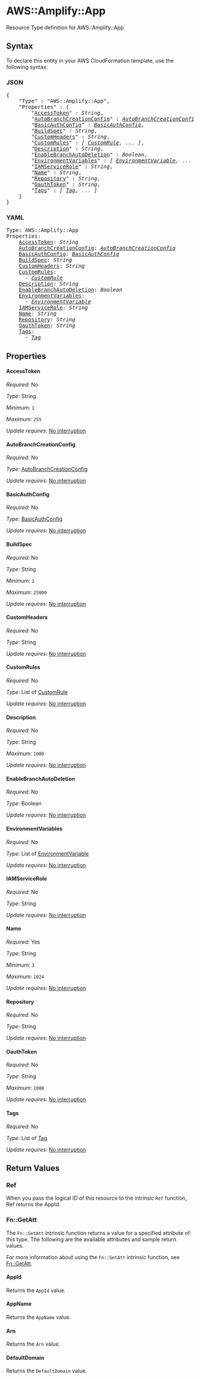 # AWS::Amplify::App

Resource Type definition for AWS::Amplify::App

## Syntax

To declare this entity in your AWS CloudFormation template, use the following syntax:

### JSON

<pre>
{
    "Type" : "AWS::Amplify::App",
    "Properties" : {
        "<a href="#accesstoken" title="AccessToken">AccessToken</a>" : <i>String</i>,
        "<a href="#autobranchcreationconfig" title="AutoBranchCreationConfig">AutoBranchCreationConfig</a>" : <i><a href="autobranchcreationconfig.md">AutoBranchCreationConfig</a></i>,
        "<a href="#basicauthconfig" title="BasicAuthConfig">BasicAuthConfig</a>" : <i><a href="basicauthconfig.md">BasicAuthConfig</a></i>,
        "<a href="#buildspec" title="BuildSpec">BuildSpec</a>" : <i>String</i>,
        "<a href="#customheaders" title="CustomHeaders">CustomHeaders</a>" : <i>String</i>,
        "<a href="#customrules" title="CustomRules">CustomRules</a>" : <i>[ <a href="customrule.md">CustomRule</a>, ... ]</i>,
        "<a href="#description" title="Description">Description</a>" : <i>String</i>,
        "<a href="#enablebranchautodeletion" title="EnableBranchAutoDeletion">EnableBranchAutoDeletion</a>" : <i>Boolean</i>,
        "<a href="#environmentvariables" title="EnvironmentVariables">EnvironmentVariables</a>" : <i>[ <a href="environmentvariable.md">EnvironmentVariable</a>, ... ]</i>,
        "<a href="#iamservicerole" title="IAMServiceRole">IAMServiceRole</a>" : <i>String</i>,
        "<a href="#name" title="Name">Name</a>" : <i>String</i>,
        "<a href="#repository" title="Repository">Repository</a>" : <i>String</i>,
        "<a href="#oauthtoken" title="OauthToken">OauthToken</a>" : <i>String</i>,
        "<a href="#tags" title="Tags">Tags</a>" : <i>[ <a href="tag.md">Tag</a>, ... ]</i>
    }
}
</pre>

### YAML

<pre>
Type: AWS::Amplify::App
Properties:
    <a href="#accesstoken" title="AccessToken">AccessToken</a>: <i>String</i>
    <a href="#autobranchcreationconfig" title="AutoBranchCreationConfig">AutoBranchCreationConfig</a>: <i><a href="autobranchcreationconfig.md">AutoBranchCreationConfig</a></i>
    <a href="#basicauthconfig" title="BasicAuthConfig">BasicAuthConfig</a>: <i><a href="basicauthconfig.md">BasicAuthConfig</a></i>
    <a href="#buildspec" title="BuildSpec">BuildSpec</a>: <i>String</i>
    <a href="#customheaders" title="CustomHeaders">CustomHeaders</a>: <i>String</i>
    <a href="#customrules" title="CustomRules">CustomRules</a>: <i>
      - <a href="customrule.md">CustomRule</a></i>
    <a href="#description" title="Description">Description</a>: <i>String</i>
    <a href="#enablebranchautodeletion" title="EnableBranchAutoDeletion">EnableBranchAutoDeletion</a>: <i>Boolean</i>
    <a href="#environmentvariables" title="EnvironmentVariables">EnvironmentVariables</a>: <i>
      - <a href="environmentvariable.md">EnvironmentVariable</a></i>
    <a href="#iamservicerole" title="IAMServiceRole">IAMServiceRole</a>: <i>String</i>
    <a href="#name" title="Name">Name</a>: <i>String</i>
    <a href="#repository" title="Repository">Repository</a>: <i>String</i>
    <a href="#oauthtoken" title="OauthToken">OauthToken</a>: <i>String</i>
    <a href="#tags" title="Tags">Tags</a>: <i>
      - <a href="tag.md">Tag</a></i>
</pre>

## Properties

#### AccessToken

_Required_: No

_Type_: String

_Minimum_: <code>1</code>

_Maximum_: <code>255</code>

_Update requires_: [No interruption](https://docs.aws.amazon.com/AWSCloudFormation/latest/UserGuide/using-cfn-updating-stacks-update-behaviors.html#update-no-interrupt)

#### AutoBranchCreationConfig

_Required_: No

_Type_: <a href="autobranchcreationconfig.md">AutoBranchCreationConfig</a>

_Update requires_: [No interruption](https://docs.aws.amazon.com/AWSCloudFormation/latest/UserGuide/using-cfn-updating-stacks-update-behaviors.html#update-no-interrupt)

#### BasicAuthConfig

_Required_: No

_Type_: <a href="basicauthconfig.md">BasicAuthConfig</a>

_Update requires_: [No interruption](https://docs.aws.amazon.com/AWSCloudFormation/latest/UserGuide/using-cfn-updating-stacks-update-behaviors.html#update-no-interrupt)

#### BuildSpec

_Required_: No

_Type_: String

_Minimum_: <code>1</code>

_Maximum_: <code>25000</code>

_Update requires_: [No interruption](https://docs.aws.amazon.com/AWSCloudFormation/latest/UserGuide/using-cfn-updating-stacks-update-behaviors.html#update-no-interrupt)

#### CustomHeaders

_Required_: No

_Type_: String

_Update requires_: [No interruption](https://docs.aws.amazon.com/AWSCloudFormation/latest/UserGuide/using-cfn-updating-stacks-update-behaviors.html#update-no-interrupt)

#### CustomRules

_Required_: No

_Type_: List of <a href="customrule.md">CustomRule</a>

_Update requires_: [No interruption](https://docs.aws.amazon.com/AWSCloudFormation/latest/UserGuide/using-cfn-updating-stacks-update-behaviors.html#update-no-interrupt)

#### Description

_Required_: No

_Type_: String

_Maximum_: <code>1000</code>

_Update requires_: [No interruption](https://docs.aws.amazon.com/AWSCloudFormation/latest/UserGuide/using-cfn-updating-stacks-update-behaviors.html#update-no-interrupt)

#### EnableBranchAutoDeletion

_Required_: No

_Type_: Boolean

_Update requires_: [No interruption](https://docs.aws.amazon.com/AWSCloudFormation/latest/UserGuide/using-cfn-updating-stacks-update-behaviors.html#update-no-interrupt)

#### EnvironmentVariables

_Required_: No

_Type_: List of <a href="environmentvariable.md">EnvironmentVariable</a>

_Update requires_: [No interruption](https://docs.aws.amazon.com/AWSCloudFormation/latest/UserGuide/using-cfn-updating-stacks-update-behaviors.html#update-no-interrupt)

#### IAMServiceRole

_Required_: No

_Type_: String

_Update requires_: [No interruption](https://docs.aws.amazon.com/AWSCloudFormation/latest/UserGuide/using-cfn-updating-stacks-update-behaviors.html#update-no-interrupt)

#### Name

_Required_: Yes

_Type_: String

_Minimum_: <code>3</code>

_Maximum_: <code>1024</code>

_Update requires_: [No interruption](https://docs.aws.amazon.com/AWSCloudFormation/latest/UserGuide/using-cfn-updating-stacks-update-behaviors.html#update-no-interrupt)

#### Repository

_Required_: No

_Type_: String

_Update requires_: [No interruption](https://docs.aws.amazon.com/AWSCloudFormation/latest/UserGuide/using-cfn-updating-stacks-update-behaviors.html#update-no-interrupt)

#### OauthToken

_Required_: No

_Type_: String

_Maximum_: <code>1000</code>

_Update requires_: [No interruption](https://docs.aws.amazon.com/AWSCloudFormation/latest/UserGuide/using-cfn-updating-stacks-update-behaviors.html#update-no-interrupt)

#### Tags

_Required_: No

_Type_: List of <a href="tag.md">Tag</a>

_Update requires_: [No interruption](https://docs.aws.amazon.com/AWSCloudFormation/latest/UserGuide/using-cfn-updating-stacks-update-behaviors.html#update-no-interrupt)

## Return Values

### Ref

When you pass the logical ID of this resource to the intrinsic `Ref` function, Ref returns the AppId.

### Fn::GetAtt

The `Fn::GetAtt` intrinsic function returns a value for a specified attribute of this type. The following are the available attributes and sample return values.

For more information about using the `Fn::GetAtt` intrinsic function, see [Fn::GetAtt](https://docs.aws.amazon.com/AWSCloudFormation/latest/UserGuide/intrinsic-function-reference-getatt.html).

#### AppId

Returns the <code>AppId</code> value.

#### AppName

Returns the <code>AppName</code> value.

#### Arn

Returns the <code>Arn</code> value.

#### DefaultDomain

Returns the <code>DefaultDomain</code> value.

